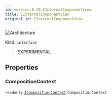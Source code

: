 ```yaml
---
id: version-0.79-IInternalComponentView
title: IInternalComponentView
original_id: IInternalComponentView
---
```


![Architecture](https://img.shields.io/badge/architecture-new_only-blue)

Kind: `interface`

> **EXPERIMENTAL**

## Properties
### CompositionContext
`readonly`  [`ICompositionContext`](ICompositionContext) `CompositionContext`
